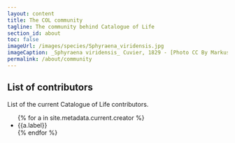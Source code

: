 ```yaml
---
layout: content
title: The COL community
tagline: The community behind Catalogue of Life
section_id: about
toc: false
imageUrl: /images/species/Sphyraena_viridensis.jpg    
imageCaption: _Sphyraena viridensis_ Cuvier, 1829 - [Photo CC By Markus Döring](https://www.inaturalist.org/observations/87857259)
permalink: /about/community
---
```


## List of contributors
List of the current Catalogue of Life contributors.

<div id="contributors">  
  <ul>
    <!--
  {% assign sorted = site.metadata.current.creator | sort: 'family', "last" %}
    -->
  {% for a in site.metadata.current.creator %}
    <li>{{a.label}}</li>
  {% endfor %}
  </ul>
</div>

